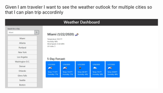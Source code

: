 Given I am traveler 
I want to see the weather outlook for multiple cities
so that I can plan trip accordinly

![Page preview](/weatherAPI.JPG?raw=true "Page Preview")